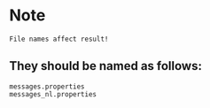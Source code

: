 
# Note

```
File names affect result!
```
## They should be named as follows:
```
messages.properties
messages_nl.properties
```


